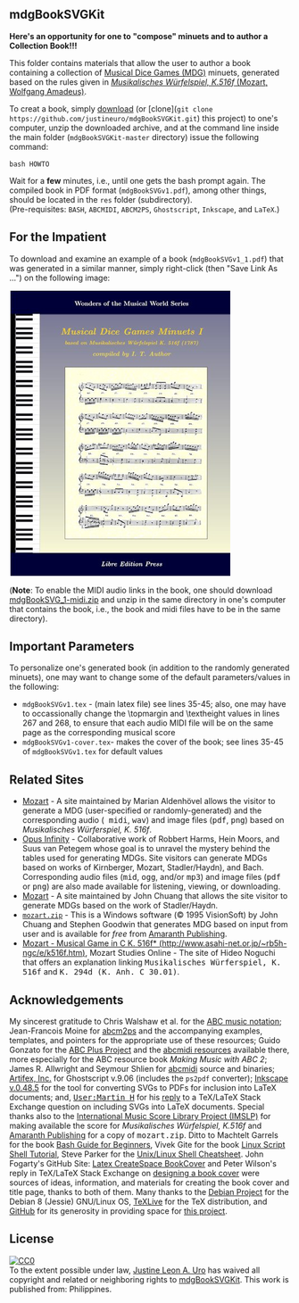 ## mdgBookSVGKit

**Here's an opportunity for one to "compose" minuets and to author a Collection Book!!!**

This folder contains materials that allow the user to author a book containing a collection of [Musical Dice Games (MDG)](https://en.wikipedia.org/wiki/Musikalisches_W%C3%BCrfelspiel) minuets, generated based on the rules given in  [*Musikalisches Würfelspiel, K.516f* (Mozart, Wolfgang Amadeus)](http://imslp.org/wiki/Musikalisches_W%C3%BCrfelspiel,_K.516f_(Mozart,_Wolfgang_Amadeus)).

To creat a book, simply [download](https://github.com/justineuro/mdgBookSVGKit/archive/master.zip) (or [clone](`git clone https://github.com/justineuro/mdgBookSVGKit.git`) this project) to one's computer, unzip the downloaded archive, and at the command line inside the main folder (`mdgBookSVGKit-master` directory) issue the following command:

```shell
bash HOWTO
```

Wait for a **few** minutes, i.e., until one gets the bash prompt again.  The compiled book in PDF format (`mdgBookSVGv1.pdf`), among other things, should be located in the `res` folder (subdirectory).<br/>
(Pre-requisites: `BASH`, `ABCMIDI`, `ABCM2PS`, `Ghostscript`, `Inkscape`, and `LaTeX`.)  

## For the Impatient
To download and examine an example of a book (`mdgBookSVGv1_1.pdf`) that was generated in a similar manner, simply right-click (then "Save Link As ...") on the following image:

[![Front Cover](./mdgBookSVGv1-tit-125.jpg)](./mdgBookSVGv1_1.pdf)

(**Note**: To enable the MIDI audio links in the book, one should download [mdgBookSVG_1-midi.zip](./mdgBookSVG_1-midi.zip) and unzip in the same directory in one's computer that contains the book, i.e., the book and midi files have to be in the same directory).

## Important Parameters
To personalize one's generated book (in addition to the randomly generated minuets), one may want to change some of the default parameters/values in the following: 

- `mdgBookSVGv1.tex` - (main latex file) see lines 35-45; also, one may have to occassionally change the \\topmargin and \\textheight values in lines 267 and 268, to ensure that each audio MIDI file will be on the same page as the corresponding musical score
- `mdgBookSVGv1-cover.tex`- makes the cover of the book; see lines 35-45 of `mdgBookSVGv1.tex` for default values

## Related Sites
- [Mozart](https://marian-aldenhoevel.de/mozart/) - A site maintained by Marian Aldenh&ouml;vel allows the visitor to generate a MDG (user-specified or randomly-generated) and the corresponding audio (<tt> midi</tt>, <tt>wav</tt>) and image files (<tt>pdf</tt>, <tt>png</tt>) based on *Musikalisches W&uuml;rferspiel, K. 516f*.
- [Opus Infinity](https://opus-infinity.org/) - Collaborative work of Robbert Harms, Hein Moors, and Suus van Petegem whose goal is to unravel the mystery behind the tables used for generating MDGs.  Site visitors can generate MDGs based on works of Kirnberger, Mozart, Stadler/Haydn), and Bach.  Corresponding audio files (<tt>mid</tt>, <tt>ogg</tt>, and/or <tt>mp3</tt>) and image files (<tt>pdf</tt> or <tt>png</tt>) are also made available for listening, viewing, or downloading.
- [Mozart](http://sunsite.univie.ac.at/Mozart/dice/) - A site maintained by John Chuang that allows the site visitor to generate MDGs based on the work of Stadler/Haydn.
- [`mozart.zip`](http://www.amaranthpublishing.com/MozartDiceGame.htm) -  This is a Windows software (&copy; 1995 VisionSoft) by John Chuang and Stephen Goodwin that generates MDG based on input from user and is available for <em> free</em> from  [Amaranth Publishing](http://www.amaranthpublishing.com/MozartDiceGame.htm). 
-  [Mozart - Musical Game in C K. 516f* (http://www.asahi-net.or.jp/~rb5h-ngc/e/k516f.htm)](http://www.asahi-net.or.jp/\~rb5h-ngc/e/k516f.htm), Mozart Studies Online - The site of Hideo Noguchi that offers an explanation linking <tt> Musikalisches W&uuml;rferspiel, K. 516f</tt> and <tt>K. 294d (K. Anh. C 30.01)</tt>.

## Acknowledgements
My sincerest gratitude to Chris Walshaw et al. for the [ABC music notation](http://www.abcnotation.com);  Jean-Francois Moine for [abcm2ps](http://moinejf.free.fr/) and the accompanying examples, templates, and pointers for the appropriate use of these resources;  Guido Gonzato for the [ABC Plus Project](http://abcplus.sourceforge.net/) and the [abcmidi resources](http://abcplus.sourceforge.net/#abcMIDI) available there, more especially for the ABC resource book *Making Music with ABC 2*; James R. Allwright and Seymour Shlien for [abcmidi](http://abc.sourceforge.net/abcMIDI) source and binaries; [Artifex, Inc.](https://artifex.com) for Ghostscript v.9.06 (includes the `ps2pdf` converter); [Inkscape v.0.48.5](https://www.inkscape.org) for the tool for converting SVGs to PDFs for inclusion into LaTeX documents; and, [<tt>User:Martin H</tt>](https://tex.stackexchange.com/users/632/martin-h) for his [reply](https://tex.stackexchange.com/questions/2099/how-to-include-svg-diagrams-in-latex) to a TeX/LaTeX Stack Exchange question on including SVGs into LaTeX documents.  Special thanks also to the [International Music Score Library Project (IMSLP)](http://imslp.org/) for making available the score for *Musikalisches Würfelspiel, K.516f* and [Amaranth Publishing](http://www.amaranthpublishing.com/MozartDiceGame.htm) for a copy of <tt>mozart.zip</tt>.  Ditto to Machtelt Garrels for the book [Bash Guide for Beginners](http://tldp.org/LDP/Bash-Beginners-Guide/html/Bash-Beginners-Guide.html), Vivek Gite for the book [Linux Script Shell Tutorial](http://www.freeos.com/guides/lsst/), Steve Parker for the [Unix/Linux Shell Cheatsheet](http://steve-parker.org/sh/cheatsheet.pdf).  John Fogarty's GitHub Site: [Latex CreateSpace BookCover](https://github.com/jfogarty/latex-createspace-bookcover) and Peter Wilson's reply in TeX/LaTeX Stack Exchange on [designing a book cover](https://tex.stackexchange.com/questions/17579/how-can-i-design-a-book-cover) were sources of ideas, information, and materials for creating the book cover and title page, thanks to both of them. Many thanks to the [Debian Project](https://www.debian.org) for the Debian 8 (Jessie) GNU/Linux OS, [TeXLive](http://www.tug.org/texlive/) for the TeX distribution, and [GitHub](https://github.org) for its generosity in providing space for [this project](https://github.com/justineuro/mdgBookSVGKit).

## License
<p xmlns:dct="http://purl.org/dc/terms/" xmlns:vcard="http://www.w3.org/2001/vcard-rdf/3.0#">
  <a rel="license"
     href="http://creativecommons.org/publicdomain/zero/1.0/">
    <img src="http://i.creativecommons.org/p/zero/1.0/88x31.png" style="border-style: none;" alt="CC0" />
  </a>
  <br />
  To the extent possible under law,
  <a rel="dct:publisher"
     href="https://github.com/justineuro">
    <span property="dct:title">Justine Leon A. Uro</span></a>
  has waived all copyright and related or neighboring rights to
  <span property="dct:title"><a href="https://github.com/justineuro/mdgBookSVGKit">mdgBookSVGKit</a></span>.
This work is published from:
<span property="vcard:Country" datatype="dct:ISO3166"
      content="PH" about="https://github.com/justineuro/mdgBookSVGKit">
  Philippines</span>.
</p>